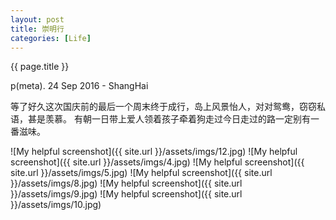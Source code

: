 ```yaml
---
layout: post
title: 崇明行
categories: [Life]
---
```


{{ page.title }}

p(meta). 24 Sep 2016 - ShangHai

  等了好久这次国庆前的最后一个周末终于成行，岛上风景怡人，对对鸳鸯，窃窃私语，甚是羡慕。
  有朝一日带上爱人领着孩子牵着狗走过今日走过的路一定别有一番滋味。


![My helpful screenshot]({{ site.url }}/assets/imgs/12.jpg)
![My helpful screenshot]({{ site.url }}/assets/imgs/4.jpg)
![My helpful screenshot]({{ site.url }}/assets/imgs/5.jpg)
![My helpful screenshot]({{ site.url }}/assets/imgs/8.jpg)
![My helpful screenshot]({{ site.url }}/assets/imgs/9.jpg)
![My helpful screenshot]({{ site.url }}/assets/imgs/10.jpg)